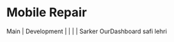 # Mobile Repair  

Main 
|
Development
|            |                |        |
Sarker       OurDashboard     safi     lehri
